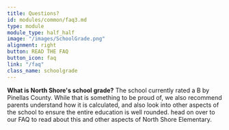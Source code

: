 ```yaml
---
title: Questions?
id: modules/common/faq3.md
type: module
module_type: half_half
image: "/images/SchoolGrade.png"
alignment: right
button: READ THE FAQ
button_icon: faq
link: "/faq"
class_name: schoolgrade
---
```

<p><strong>What is North Shore's school grade?</strong> The school currently rated a B by Pinellas County. While that is something to be proud of, we also recommend parents understand how it is calculated, and also look into other aspects of the school to ensure the entire education is well rounded. head on over to our FAQ to read about this and other aspects of North Shore Elementary.</p>